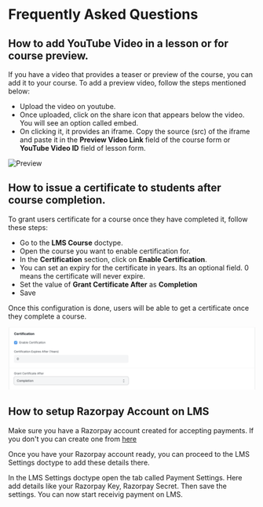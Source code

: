 # Frequently Asked Questions

## How to add YouTube Video in a lesson or for course preview.

If you have a video that provides a teaser or preview of the course, you can add it to your course. To add a preview video, follow the steps mentioned below:

 - Upload the video on youtube.
 - Once uploaded, click on the share icon that appears below the video. You will see an option called embed.
 - On clicking it, it provides an iframe. Copy the source (src) of the iframe and paste it in the **Preview Video Link** field of the course form or **YouTube Video ID** field of lesson form.

![Preview](../images/preview.gif)

## How to issue a certificate to students after course completion.

To grant users certificate for a course once they have completed it, follow these steps:

 - Go to the **LMS Course** doctype.
 - Open the course you want to enable certification for.
 - In the **Certification** section, click on **Enable Certification**.
 - You can set an expiry for the certificate in years. Its an optional field. 0 means the certificate will never expire.
 - Set the value of **Grant Certificate After** as **Completion**
 - Save

 Once this configuration is done, users will be able to get a certificate once they complete a course.

![Certificate After Completion](../images/cerificate-after-completion.png)

## How to setup Razorpay Account on LMS

Make sure you have a Razorpay account created for accepting payments. If you don't you can create one from [here](https://razorpay.com/)

Once you have your Razorpay account ready, you can proceed to the LMS Settings doctype to add these details there.

In the LMS Settings doctype open the tab called Payment Settings. Here add details like your Razorpay Key, Razorpay Secret. Then save the settings. You can now start receivig payment on LMS.